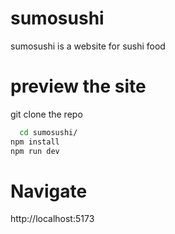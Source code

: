 # sumosushi
sumosushi is a website for sushi food
# preview the site
git clone the repo
```bash
  cd sumosushi/
npm install
npm run dev
```
# Navigate
http://localhost:5173
